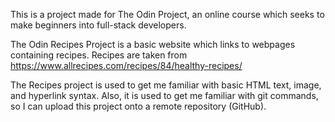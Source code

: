 This is a project made for The Odin Project, an online course which seeks to make beginners into full-stack developers.

The Odin Recipes Project is a basic website which links to webpages containing recipes. Recipes are taken from https://www.allrecipes.com/recipes/84/healthy-recipes/

The Recipes project is used to get me familiar with basic HTML text, image, and hyperlink syntax. Also, it is used to get me familiar with git commands, so I can upload this project onto a remote repository (GitHub). 